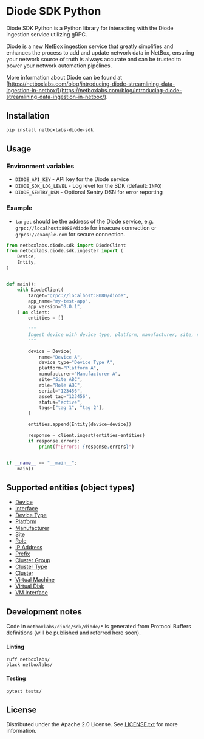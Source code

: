 # Diode SDK Python

Diode SDK Python is a Python library for interacting with the Diode ingestion service utilizing gRPC.

Diode is a new [NetBox](https://netboxlabs.com/oss/netbox/) ingestion service that greatly simplifies and enhances the
process to add and update network data
in NetBox, ensuring your network source of truth is always accurate and can be trusted to power your network automation
pipelines. 

More information about Diode can be found
at [https://netboxlabs.com/blog/introducing-diode-streamlining-data-ingestion-in-netbox/](https://netboxlabs.com/blog/introducing-diode-streamlining-data-ingestion-in-netbox/).

## Installation

```bash
pip install netboxlabs-diode-sdk
```

## Usage

### Environment variables

* `DIODE_API_KEY` - API key for the Diode service
* `DIODE_SDK_LOG_LEVEL` - Log level for the SDK (default: `INFO`)
* `DIODE_SENTRY_DSN` - Optional Sentry DSN for error reporting

### Example

* `target` should be the address of the Diode service, e.g. `grpc://localhost:8080/diode` for insecure connection
  or `grpcs://example.com` for secure connection.

```python
from netboxlabs.diode.sdk import DiodeClient
from netboxlabs.diode.sdk.ingester import (
    Device,
    Entity,
)


def main():
    with DiodeClient(
        target="grpc://localhost:8080/diode",
        app_name="my-test-app",
        app_version="0.0.1",
    ) as client:
        entities = []

        """
        Ingest device with device type, platform, manufacturer, site, role, and tags.
        """

        device = Device(
            name="Device A",
            device_type="Device Type A",
            platform="Platform A",
            manufacturer="Manufacturer A",
            site="Site ABC",
            role="Role ABC",
            serial="123456",
            asset_tag="123456",
            status="active",
            tags=["tag 1", "tag 2"],
        )

        entities.append(Entity(device=device))

        response = client.ingest(entities=entities)
        if response.errors:
            print(f"Errors: {response.errors}")


if __name__ == "__main__":
    main()

```

## Supported entities (object types)

* [Device](./docs/entities.md#device)
* [Interface](./docs/entities.md#interface)
* [Device Type](./docs/entities.md#device-type)
* [Platform](./docs/entities.md#platform)
* [Manufacturer](./docs/entities.md#manufacturer)
* [Site](./docs/entities.md#site)
* [Role](./docs/entities.md#role)
* [IP Address](./docs/entities.md#ip-address)
* [Prefix](./docs/entities.md#prefix)
* [Cluster Group](./docs/entities.md#cluster-group)
* [Cluster Type](./docs/entities.md#cluster-type)
* [Cluster](./docs/entities.md#cluster)
* [Virtual Machine](./docs/entities.md#virtual-machine)
* [Virtual Disk](./docs/entities.md#virtual-disk)
* [VM Interface](./docs/entities.md#vm-interface)

## Development notes

Code in `netboxlabs/diode/sdk/diode/*` is generated from Protocol Buffers definitions (will be published and referred
here soon).

#### Linting

```shell
ruff netboxlabs/
black netboxlabs/
```

#### Testing

```shell
pytest tests/
```

## License

Distributed under the Apache 2.0 License. See [LICENSE.txt](./LICENSE.txt) for more information.

